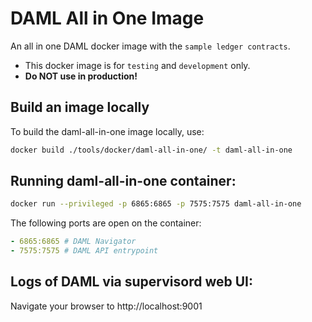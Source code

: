 # DAML All in One Image

An all in one DAML docker image with the `sample ledger contracts`.
- This docker image is for `testing` and `development` only.
- **Do NOT use in production!**

## Build an image locally

To build the daml-all-in-one image locally, use:
```sh
docker build ./tools/docker/daml-all-in-one/ -t daml-all-in-one
```

## Running daml-all-in-one container:

```sh
docker run --privileged -p 6865:6865 -p 7575:7575 daml-all-in-one
```

The following ports are open on the container:

```yaml
- 6865:6865 # DAML Navigator
- 7575:7575 # DAML API entrypoint

```
## Logs of DAML via supervisord web UI:

Navigate your browser to http://localhost:9001

